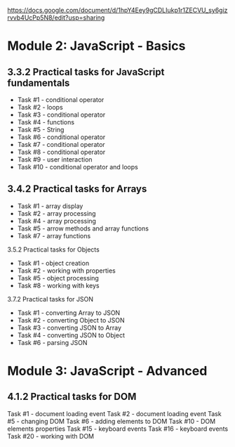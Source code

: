 https://docs.google.com/document/d/1hpY4Eey9gCDLIukp1r1ZECVU_sy6gizrvvb4UcPp5N8/edit?usp=sharing


# Module 2: JavaScript - Basics

## 3.3.2 Practical tasks for JavaScript fundamentals

- Task #1 - conditional operator
- Task #2 - loops
- Task #3 - conditional operator
- Task #4 - functions
- Task #5 - String
- Task #6 - conditional operator
- Task #7 - conditional operator
- Task #8 - conditional operator
- Task #9 - user interaction
- Task #10 - conditional operator and loops

## 3.4.2 Practical tasks for Arrays
- Task #1 - array display
- Task #2 - array processing
- Task #4 - array processing
- Task #5 - arrow methods and array functions
- Task #7 - array functions

3.5.2 Practical tasks for Objects
- Task #1 - object creation
- Task #2 - working with properties
- Task #5 - object processing
- Task #8 - working with keys

3.7.2 Practical tasks for JSON
- Task #1 - converting Array to JSON
- Task #2 - converting Object to JSON
- Task #3 - converting JSON to Array
- Task #4 - converting JSON to Object
- Task #6 - parsing JSON

# Module 3: JavaScript - Advanced

## 4.1.2 Practical tasks for DOM
Task #1 - document loading event
Task #2 - document loading event
Task #5 - changing DOM 
Task #6 - adding elements to DOM
Task #10 - DOM elements properties
Task #15 - keyboard events
Task #16 - keyboard events
Task #20 - working with DOM